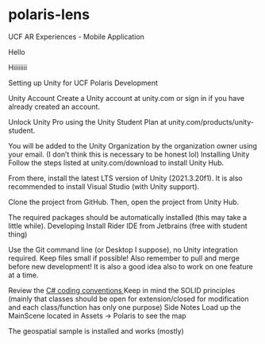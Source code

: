 # polaris-lens
UCF AR Experiences - Mobile Application

Hello

Hiiiiiiii


Setting up Unity for UCF Polaris Development

Unity Account
Create a Unity account at unity.com or sign in if you have already created an account.

Unlock Unity Pro using the Unity Student Plan at unity.com/products/unity-student.

You will be added to the Unity Organization by the organization owner using your email.
(I don’t think this is necessary to be honest lol)
Installing Unity
Follow the steps listed at unity.com/download to install Unity Hub.

From there, install the latest LTS version of Unity (2021.3.20f1).
It is also recommended to install Visual Studio (with Unity support).

Clone the project from GitHub.
Then, open the project from Unity Hub. 

The required packages should be automatically installed (this may take a little while).
Developing
Install Rider IDE from Jetbrains (free with student thing)

Use the Git command line (or Desktop I suppose), no Unity integration required.
Keep files small if possible! 
Also remember to pull and merge before new development!
It is also a good idea also to work on one feature at a time.

Review the [C# coding conventions
](https://learn.microsoft.com/en-us/dotnet/csharp/fundamentals/coding-style/coding-conventions)
Keep in mind the SOLID principles (mainly that classes should be open for extension/closed for modification and each class/function has only one purpose)
Side Notes
Load up the MainScene located in Assets -> Polaris to see the map

The geospatial sample is installed and works (mostly)

